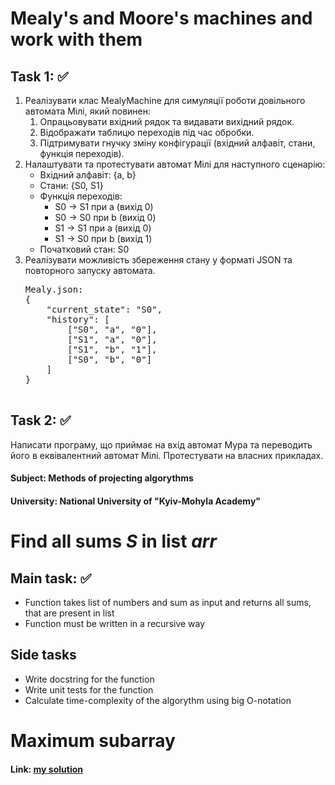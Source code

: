 <h1>Mealy's and Moore's machines and work with them</h1>
<h2>Task 1: ✅</h2>     
<ol>
    <li>Реалізувати клас MealyMachine для симуляції роботи довільного автомата Мілі, який повинен:
        <ol>
            <li>Опрацьовувати вхідний рядок та видавати вихідний рядок.</li>
            <li>Відображати таблицю переходів під час обробки.</li>
            <li>Підтримувати гнучку зміну конфігурації (вхідний алфавіт, стани, функція переходів).</li>
        </ol>
    </li>
    <li>Налаштувати та протестувати автомат Мілі для наступного сценарію:
        <ul>
            <li>Вхідний алфавіт: {a, b}</li>
            <li>Стани: {S0, S1}</li>
            <li>Функція переходів:
                <ul>
                    <li>S0 → S1 при a (вихід 0)</li>
                    <li>S0 → S0 при b (вихід 0)</li>
                    <li>S1 → S1 при a (вихід 0)</li>
                    <li>S1 → S0 при b (вихід 1)</li>
                </ul>
            </li>
            <li>Початковий стан: S0</li>
        </ul>
    </li>
    <li>Реалізувати можливість збереження стану у форматі JSON та повторного запуску автомата.     
        <pre>
Mealy.json:
{
    "current_state": "S0",
    "history": [
        ["S0", "a", "0"],
        ["S1", "a", "0"],
        ["S1", "b", "1"],
        ["S0", "b", "0"]
    ]
}
        </pre>
    </li>
</ol>
<h2>Task 2: ✅</h2>           
  Написати програму, що приймає на вхід автомат Мура та переводить його в еквівалентний
  автомат Мілі. Протестувати на власних прикладах.
<h4>Subject: Methods of projecting algorythms</h4>
<h4>University: National University of "Kyiv-Mohyla Academy"</h4>

<h1>Find all sums <i>S</i> in list <i>arr</i></h1>
<h2>Main task: ✅</h2>
<ul>
    <li>
        Function takes list of numbers and sum as input and returns all sums, that are present in list       
    </li>
    <li>
        Function must be written in a recursive way          
    </li>
</ul>
<h2>Side tasks</h2>
<ul>
    <li>
        Write docstring for the function
    </li>
    <li>
        Write unit tests for the function
    </li>
    <li>
        Calculate time-complexity of the algorythm using big O-notation
    </li>
</ul>

<h1>Maximum subarray</h1>
<h4>Link: <a href="https://leetcode.com/problems/maximum-subarray/solutions/6592899/on-solution-for-max-sum-in-subarray-by-m-ig46/">my solution</a></h4>
